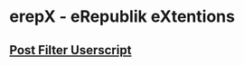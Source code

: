# erepX - eRepublik eXtentions

## [Post Filter Userscript](post-filter%2Fpost_filter.userscript.js)
